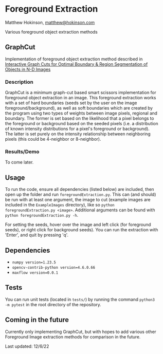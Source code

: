 # Foreground Extraction
Matthew Hokinson, matthew@hokinson.com

Various foreground object extraction methods 

## GraphCut

Implementation of foreground object extraction method described in [Interactive Graph Cuts for Optimal Boundary & Region Segmentation of Objects in N-D Images](https://www.csd.uwo.ca/~yboykov/Papers/iccv01.pdf) 

### Description 

GraphCut is a minimum graph-cut based smart scissors implementation for foreground object extraction in an image. This foreground extraction works with a set of hard boundaries (seeds set by the user on the image foreground/background), as well as soft boundaries which are created by the program using two types of weights between image pixels, regional and boundary. The former is set based on the likelihood that a pixel belongs to the foreground or background based on the seeded pixels (i.e. a distribution of known intensity distributions for a pixel's foreground or background). The latter is set purely on the intensity relationship between neighboring pixels (this could be 4-neighbor or 8-neighbor). 

### Results/Demo

To come later.

## Usage 

To run the code, ensure all dependencies (listed below) are included, then open up the folder and run `foregroundExtraction.py`. This can (and should) be run with at least one argument, the image to cut (example images are included in the `ExampleImages` directory), like so `python foregroundExtraction.py <image>`. Additional arguments can be found with `python foregroundExtraction.py -h`. 

For setting the seeds, hover over the image and left click (for foreground seeds), or right click for background seeds). You can run the extraction with 'Enter', and quit by pressing 'q'. 

## Dependencies 
- `numpy version=1.23.5` 
- `opencv-contrib-python version=4.6.0.66`
- `maxflow version=0.0.1`

## Tests 
You can run unit tests (located in `tests/`) by running the command `python3 -m pytest` in the root directory of the repository. 

## Coming in the future 
Currently only implementing GraphCut, but with hopes to add various other Foreground Image extraction methods for comparison in the future. 

Last updated: 12/6/22
